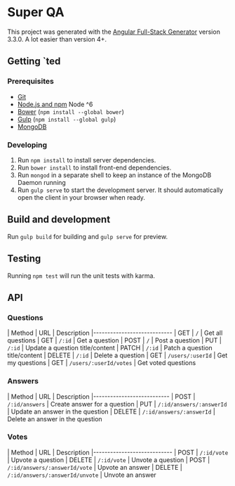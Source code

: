 # Super QA

This project was generated with the [Angular Full-Stack Generator](https://github.com/DaftMonk/generator-angular-fullstack) version 3.3.0. A lot easier than version 4+.

## Getting `ted

### Prerequisites

- [Git](https://git-scm.com)
- [Node.js and npm](nodejs.org) Node ^6
- [Bower](bower.io) (`npm install --global bower`)
- [Gulp](http://gulpjs.com) (`npm install --global gulp`)
- [MongoDB](https://mongodb.org)

### Developing

1. Run `npm install` to install server dependencies.
2. Run `bower install` to install front-end dependencies.
3. Run `mongod` in a separate shell to keep an instance of the MongoDB Daemon running
4. Run `gulp serve` to start the development server. It should automatically open the client in your browser when ready.

## Build and development

Run `gulp build` for building and `gulp serve` for preview.

## Testing

Running `npm test` will run the unit tests with karma.

## API

### Questions

| Method | URL | Description
|----------------------------
| GET    | `/`    | Get all questions
| GET    | `/:id` | Get a question
| POST   | `/`    | Post a question
| PUT    | `/:id` | Update a question title/content
| PATCH  | `/:id` | Patch a question title/content
| DELETE | `/:id` | Delete a question
| GET    | `/users/:userId`       | Get my questions
| GET    | `/users/:userId/votes` | Get voted questions

### Answers

| Method | URL | Description
|---------------------------
| POST   | `/:id/answers`           | Create answer for a question
| PUT    | `/:id/answers/:answerId` | Update an answer in the question
| DELETE | `/:id/answers/:answerId` | Delete an answer in the question

### Votes

| Method | URL | Description
|----------------------------
| POST   | `/:id/vote` | Upvote a question
| DELETE | `/:id/vote` | Unvote a question
| POST   | `/:id/answers/:answerId/vote` | Upvote an answer
| DELETE | `/:id/answers/:answerId/unvote` | Unvote an answer
